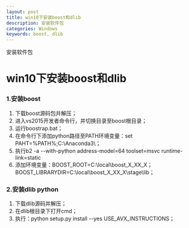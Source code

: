 ```yaml
---
layout: post
title: win10下安装boost和dlib
description: 安装软件包
categories: Windows
keywords: boost, dlib 
---
```


安装软件包

# win10下安装boost和dlib
### 1.安装boost
1. 下载boost源码包并解压；
2. 进入vs2015开发者命令行，并切换目录至boost根目录；
3. 运行boostrap.bat；
4. 在命令行下添加python路径至PATH环境变量：set PAHT=%PATH%;C:\Anaconda3\；
5. 执行b2 -a --with-python address-model=64 toolset=msvc runtime-link=static
6. 添加环境变量：BOOST_ROOT=C:\local\boost_X_XX_X；BOOST_LIBRARYDIR=C:\local\boost_X_XX_X\stage\lib；

### 2.安装dlib python
1. 下载dlib源码并解压；
2. 在dlib根目录下打开cmd；
3. 执行：python setup.py install --yes USE_AVX_INSTRUCTIONS；